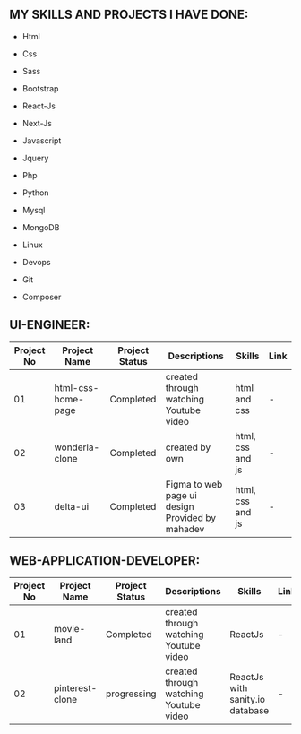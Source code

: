 ## MY SKILLS AND PROJECTS I HAVE DONE:

- Html
- Css
- Sass

- Bootstrap
- React-Js
- Next-Js

- Javascript
- Jquery

- Php
- Python

- Mysql
- MongoDB

- Linux
- Devops

- Git
- Composer

## UI-ENGINEER:

| Project No | Project Name | Project Status | Descriptions | Skills | Link |
|------------|--------------|----------------|--------------|------|--------|
| 01 | html-css-home-page | Completed | created through watching Youtube video | html and css | - |
| 02 | wonderla-clone | Completed | created by own | html, css and js | - |
| 03 | delta-ui | Completed | Figma to web page ui design Provided by mahadev | html, css and js | - |

## WEB-APPLICATION-DEVELOPER:

| Project No | Project Name | Project Status | Descriptions | Skills | Link |
|------------|--------------|----------------|--------------|------|--------|
| 01 | movie-land | Completed | created through watching Youtube video | ReactJs | - |
| 02 | pinterest-clone | progressing | created through watching Youtube video | ReactJs with sanity.io database | - |
